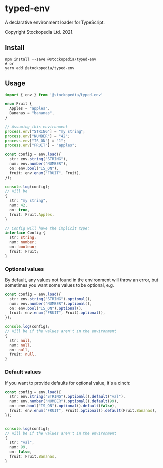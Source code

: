 # typed-env

A declarative environment loader for TypeScript.

Copyright Stockopedia Ltd. 2021.

## Install

```shell
npm install --save @stockopedia/typed-env
# or
yarn add @stockopedia/typed-env
```

## Usage

```typescript
import { env } from '@stockopedia/typed-env'

enum Fruit {
  Apples = "apples",
  Bananas = "bananas",
}

// Assuming this environment
process.env["STRING"] = "my string";
process.env["NUMBER"] = "42";
process.env["IS_ON"] = "1";
process.env["FRUIT"] = "apples";

const config = env.load({
  str: env.string("STRING"),
  num: env.number("NUMBER"),
  on: env.bool("IS_ON"),
  fruit: env.enum("FRUIT", Fruit),
});

console.log(config);
// Will be
{
  str: "my string",
  num: 42,
  on: true,
  fruit: Fruit.Apples,
}

// Config will have the implicit type:
interface Config {
  str: string;
  num: number;
  on: boolean;
  fruit: Fruit;
}
```

### Optional values

By default, any values not found in the environment will throw an error, 
but sometimes you want some values to be optional, e.g.

```typescript
const config = env.load({
  str: env.string("STRING").optional(),
  num: env.number("NUMBER").optional(),
  on: env.bool("IS_ON").optional(),
  fruit: env.enum("FRUIT", Fruit).optional(),
});

console.log(config);
// Will be if the values aren't in the environment
{
  str: null,
  num: null,
  on: null,
  fruit: null,
}
```

### Default values

If you want to provide defaults for optional value, it's a cinch:

```typescript
const config = env.load({
  str: env.string("STRING").optional().default("val"),
  num: env.number("NUMBER").optional().default(99),
  on: env.bool("IS_ON").optional().default(false),
  fruit: env.enum("FRUIT", Fruit).optional().default(Fruit.Bananas),
});


console.log(config);
// Will be if the values aren't in the environment
{
  str: "val", 
  num: 99,
  on: false,
  fruit: Fruit.Bananas,
}
```
